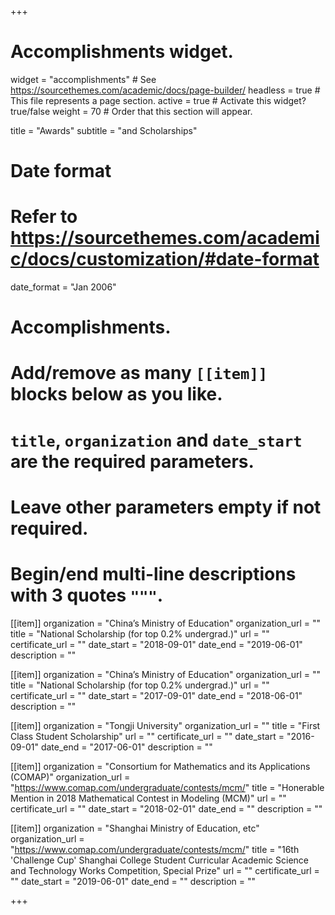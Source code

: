 +++
# Accomplishments widget.
widget = "accomplishments"  # See https://sourcethemes.com/academic/docs/page-builder/
headless = true  # This file represents a page section.
active = true  # Activate this widget? true/false
weight = 70  # Order that this section will appear.

title = "Awards"
subtitle = "and Scholarships"

# Date format
#   Refer to https://sourcethemes.com/academic/docs/customization/#date-format
date_format = "Jan 2006"

# Accomplishments.
#   Add/remove as many `[[item]]` blocks below as you like.
#   `title`, `organization` and `date_start` are the required parameters.
#   Leave other parameters empty if not required.
#   Begin/end multi-line descriptions with 3 quotes `"""`.

[[item]]
  organization = "China’s Ministry of Education"
  organization_url = ""
  title = "National Scholarship (for top 0.2% undergrad.)"
  url = ""
  certificate_url = ""
  date_start = "2018-09-01"
  date_end = "2019-06-01"
  description = ""

[[item]]
  organization = "China’s Ministry of Education"
  organization_url = ""
  title = "National Scholarship (for top 0.2% undergrad.)"
  url = ""
  certificate_url = ""
  date_start = "2017-09-01"
  date_end = "2018-06-01"
  description = ""

[[item]]
  organization = "Tongji University"
  organization_url = ""
  title = "First Class Student Scholarship"
  url = ""
  certificate_url = ""
  date_start = "2016-09-01"
  date_end = "2017-06-01"
  description = ""

[[item]]
  organization = "Consortium for Mathematics and its Applications (COMAP)"
  organization_url = "https://www.comap.com/undergraduate/contests/mcm/"
  title = "Honerable Mention in 2018 Mathematical Contest in Modeling (MCM)"
  url = ""
  certificate_url = ""
  date_start = "2018-02-01"
  date_end = ""
  description = ""

[[item]]
  organization = "Shanghai Ministry of Education, etc"
  organization_url = "https://www.comap.com/undergraduate/contests/mcm/"
  title = "16th 'Challenge Cup' Shanghai College Student Curricular Academic Science and Technology Works
Competition, Special Prize"
  url = ""
  certificate_url = ""
  date_start = "2019-06-01"
  date_end = ""
  description = ""



+++
